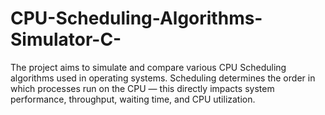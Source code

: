 # CPU-Scheduling-Algorithms-Simulator-C-
The project aims to simulate and compare various CPU Scheduling algorithms used in operating systems. Scheduling determines the order in which processes run on the CPU — this directly impacts system performance, throughput, waiting time, and CPU utilization.
